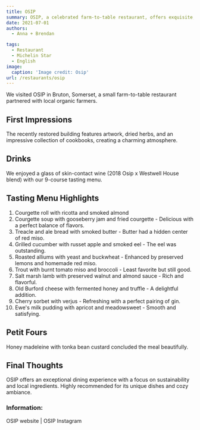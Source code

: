 ```yaml
---
title: OSIP
summary: OSIP, a celebrated farm-to-table restaurant, offers exquisite, locally-sourced dishes and has earned a Michelin star for its culinary excellence.
date: 2021-07-01
authors:
  - Anna + Brendan

tags:
  - Restaurant
  - Michelin Star
  - English
image:
  caption: 'Image credit: Osip'
url: /restaurants/osip
---
```


We visited OSIP in Bruton, Somerset, a small farm-to-table restaurant partnered with local organic farmers.

## First Impressions
The recently restored building features artwork, dried herbs, and an impressive collection of cookbooks, creating a charming atmosphere.

## Drinks
We enjoyed a glass of skin-contact wine (2018 Osip x Westwell House blend) with our 9-course tasting menu.

## Tasting Menu Highlights
1. Courgette roll with ricotta and smoked almond
2. Courgette soup with gooseberry jam and fried courgette - Delicious with a perfect balance of flavors.
3. Treacle and ale bread with smoked butter - Butter had a hidden center of red miso.
4. Grilled cucumber with russet apple and smoked eel - The eel was outstanding.
5. Roasted alliums with yeast and buckwheat - Enhanced by preserved lemons and homemade red miso.
6. Trout with burnt tomato miso and broccoli - Least favorite but still good.
7. Salt marsh lamb with preserved walnut and almond sauce - Rich and flavorful.
8. Old Burford cheese with fermented honey and truffle - A delightful addition.
9. Cherry sorbet with verjus - Refreshing with a perfect pairing of gin.
10. Ewe's milk pudding with apricot and meadowsweet - Smooth and satisfying.

## Petit Fours
Honey madeleine with tonka bean custard concluded the meal beautifully.

## Final Thoughts
OSIP offers an exceptional dining experience with a focus on sustainability and local ingredients. Highly recommended for its unique dishes and cozy ambiance.

### Information:
OSIP website | OSIP Instagram